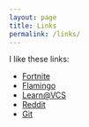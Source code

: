 ```yaml
---
layout: page
title: Links
permalink: /links/
---
```


I like these links:

* [Fortnite]
* [Flamingo] 
* [Learn@VCS] 
* [Reddit] 
* [Git] 

[Fortnite]: https://epicgames.com
[Flamingo]: https://www.youtube.com/watch?v=rY-FJvRqK0E
[Learn@VCS]: https://learn.vcs.net
[Reddit]: https://reddit.com
[Git]: https://github.io
